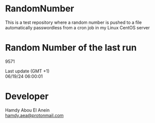 # RandomNumber    
This is a test repository where a random number is pushed to a file automatically passwordless from a cron job in my Linux CentOS server    
# Random Number of the last run   
9571
      
Last update (GMT +1)    
06/19/24 06:00:01
# Developer    
Hamdy Abou El Anein   
hamdy.aea@protonmail.com
